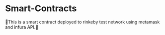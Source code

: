 # Smart-Contracts

🚀This is a smart contract deployed to rinkeby test network using metamask and infura API.🚀

